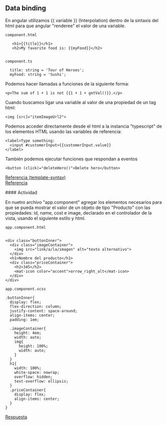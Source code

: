 ## Data binding

En angular utilizamos {{ variable }} (Interpolation) dentro de la sintaxis del html para que angular "renderee" el valor de una variable.

```
component.html

   <h1>{{title}}</h1>
   <h2>My favorite food is: {{myFood}}</h2>


component.ts

  title: string = 'Tour of Heroes';
  myFood: string = 'Sushi';
```

Podemos hacer llamadas a funciones de la siguiente forma:

```
<p>The sum of 1 + 1 is not {{1 + 1 + getVal()}}.</p>
```

Cuando buscamos ligar una variable al valor de una propiedad de un tag html:

```
<img [src]="itemImageUrl2">
```

Podemos acceder directamente desde el html a la instancia "typescript" de los elementos HTML usando las variables de referencia:

```
<label>Type something:
  <input #customerInput>{{customerInput.value}}
</label>
```

También podemos ejecutar funciones que respondan a eventos
```
<button (click)="deleteHero()">Delete hero</button>
```
[Referencia (template-syntax)](https://angular.io/guide/template-syntax)  
[Referencia](https://angular.io/tutorial/toh-pt1)

#### Actividad

En nuetro archivo "app.component" agregar los elementos necesarios para que se pueda mostrar el valor de un objeto de tipo "Producto" con las propiedades: id, name, cost e image, declarado en el controlador de la vista, usando el siguiente estilo y html.

```
app.component.html


<div class="buttonInner">
  <div class="imageContainer">
    <img src="link/a/la/imagen" alt="texto alternativo">
  </div>
  <h1>Nombre del producto</h1>
  <div class="priceContainer">
    <h2>345</h2>
    <mat-icon color="accent">arrow_right_alt</mat-icon>
  </div>
</div>
```

```
app.component.scss

.buttonInner{
  display: flex;
  flex-direction: column;
  justify-content: space-around;
  align-items: center;
  padding: 1em;

  .imageContainer{
    height: 4em;
    width: auto;
    img{
      height: 100%;
      width: auto;
    }
  }
  h1{
    width: 100%;
    white-space: nowrap;
    overflow: hidden;
    text-overflow: ellipsis;
  }
  .priceContainer{
    display: flex;
    align-items: center;
  }
}
```

[Respuesta](./respuestas/data-binding.md)

